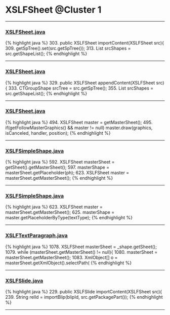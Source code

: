 # XSLFSheet @Cluster 1

***

### [XSLFSheet.java](https://searchcode.com/codesearch/view/97406768/)
{% highlight java %}
303. public XSLFSheet importContent(XSLFSheet src){
309.     getSpTree().set(src.getSpTree());
313.     List<XSLFShape> srcShapes = src.getShapeList();
{% endhighlight %}

***

### [XSLFSheet.java](https://searchcode.com/codesearch/view/97406768/)
{% highlight java %}
329. public XSLFSheet appendContent(XSLFSheet src){
333.     CTGroupShape srcTree = src.getSpTree();
355.     List<XSLFShape> srcShapes = src.getShapeList();
{% endhighlight %}

***

### [XSLFSheet.java](https://searchcode.com/codesearch/view/97406768/)
{% highlight java %}
494. XSLFSheet master = getMasterSheet();
495. if(getFollowMasterGraphics() && master != null) master.draw(graphics, isCanceled, handler, position);
{% endhighlight %}

***

### [XSLFSimpleShape.java](https://searchcode.com/codesearch/view/97406763/)
{% highlight java %}
592. XSLFSheet masterSheet = getSheet().getMasterSheet();
597.         masterShape = masterSheet.getPlaceholder(ph);
623.         XSLFSheet master = masterSheet.getMasterSheet();
{% endhighlight %}

***

### [XSLFSimpleShape.java](https://searchcode.com/codesearch/view/97406763/)
{% highlight java %}
623. XSLFSheet master = masterSheet.getMasterSheet();
625.     masterShape = master.getPlaceholderByType(textType);
{% endhighlight %}

***

### [XSLFTextParagraph.java](https://searchcode.com/codesearch/view/97406665/)
{% highlight java %}
1078. XSLFSheet masterSheet = _shape.getSheet();
1079. while (masterSheet.getMasterSheet() != null){
1080.     masterSheet = masterSheet.getMasterSheet();
1083. XmlObject[] o = masterSheet.getXmlObject().selectPath(
{% endhighlight %}

***

### [XSLFSlide.java](https://searchcode.com/codesearch/view/97406624/)
{% highlight java %}
229. public XSLFSlide importContent(XSLFSheet src){
239.             String relId = importBlip(blipId, src.getPackagePart());
{% endhighlight %}

***

